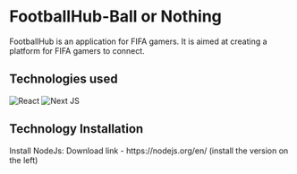 # FootballHub-Ball or Nothing

FootballHub is an application for FIFA gamers. It is aimed at creating a platform for FIFA gamers to connect.


<h2>Technologies used</h2>

![React](https://img.shields.io/badge/react-%2320232a.svg?style=for-the-badge&logo=react&logoColor=%2361DAFB)
![Next JS](https://img.shields.io/badge/Next-black?style=for-the-badge&logo=next.js&logoColor=white)

<h2> Technology Installation </h2>
Install NodeJs: 
Download link - https://nodejs.org/en/ (install the version on the left)


 


